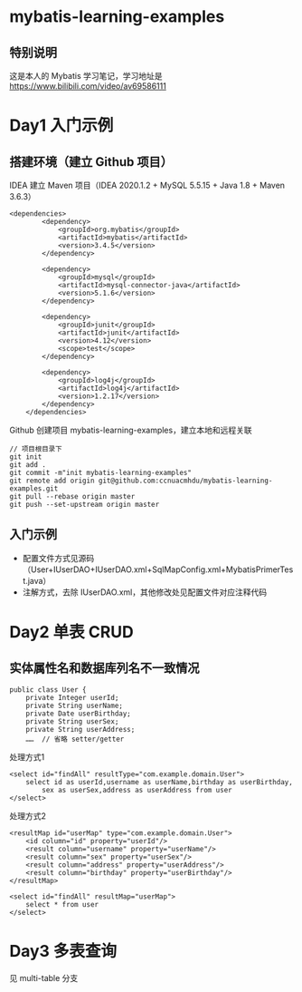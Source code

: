 # mybatis-learning-examples

## 特别说明
这是本人的 Mybatis 学习笔记，学习地址是 https://www.bilibili.com/video/av69586111

# Day1 入门示例
## 搭建环境（建立 Github 项目）
IDEA 建立 Maven 项目（IDEA 2020.1.2 + MySQL 5.5.15 + Java 1.8 + Maven 3.6.3）
```$xslt
<dependencies>
        <dependency>
            <groupId>org.mybatis</groupId>
            <artifactId>mybatis</artifactId>
            <version>3.4.5</version>
        </dependency>

        <dependency>
            <groupId>mysql</groupId>
            <artifactId>mysql-connector-java</artifactId>
            <version>5.1.6</version>
        </dependency>

        <dependency>
            <groupId>junit</groupId>
            <artifactId>junit</artifactId>
            <version>4.12</version>
            <scope>test</scope>
        </dependency>

        <dependency>
            <groupId>log4j</groupId>
            <artifactId>log4j</artifactId>
            <version>1.2.17</version>
        </dependency>
    </dependencies>
```
Github 创建项目 mybatis-learning-examples，建立本地和远程关联
```$xslt
// 项目根目录下
git init
git add .
git commit -m"init mybatis-learning-examples"
git remote add origin git@github.com:ccnuacmhdu/mybatis-learning-examples.git
git pull --rebase origin master
git push --set-upstream origin master 
```
## 入门示例
- 配置文件方式见源码（User+IUserDAO+IUserDAO.xml+SqlMapConfig.xml+MybatisPrimerTest.java）
- 注解方式，去除 IUserDAO.xml，其他修改处见配置文件对应注释代码

# Day2 单表 CRUD
## 实体属性名和数据库列名不一致情况
```$xslt
public class User {
    private Integer userId;
    private String userName;
    private Date userBirthday;
    private String userSex;
    private String userAddress;
    ……  // 省略 setter/getter
```
处理方式1
```$xslt
<select id="findAll" resultType="com.example.domain.User">
    select id as userId,username as userName,birthday as userBirthday,
        sex as userSex,address as userAddress from user
</select>
```
处理方式2
```$xslt
<resultMap id="userMap" type="com.example.domain.User">
    <id column="id" property="userId"/>
    <result column="username" property="userName"/>
    <result column="sex" property="userSex"/>
    <result column="address" property="userAddress"/>
    <result column="birthday" property="userBirthday"/>
</resultMap>

<select id="findAll" resultMap="userMap">
    select * from user
</select>
```
# Day3 多表查询
见 multi-table 分支